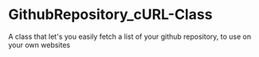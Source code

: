 # GithubRepository_cURL-Class
A class that let's you easily fetch a list of your github repository, to use on your own websites
